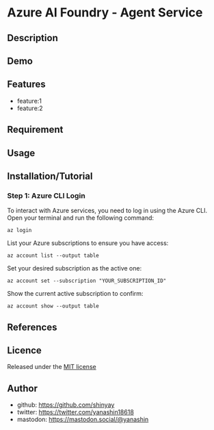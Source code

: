 # Azure AI Foundry - Agent Service

## Description

## Demo

## Features

- feature:1
- feature:2

## Requirement

## Usage

## Installation/Tutorial

### Step 1: Azure CLI Login

To interact with Azure services, you need to log in using the Azure CLI. Open your terminal and run the following command:

```shell
az login
```

List your Azure subscriptions to ensure you have access:

```shell
az account list --output table
```

Set your desired subscription as the active one:

```shell
az account set --subscription "YOUR_SUBSCRIPTION_ID"
```

Show the current active subscription to confirm:

```shell
az account show --output table
```



## References

## Licence

Released under the [MIT license](https://gist.githubusercontent.com/shinyay/56e54ee4c0e22db8211e05e70a63247e/raw/f3ac65a05ed8c8ea70b653875ccac0c6dbc10ba1/LICENSE)

## Author

- github: <https://github.com/shinyay>
- twitter: <https://twitter.com/yanashin18618>
- mastodon: <https://mastodon.social/@yanashin>
